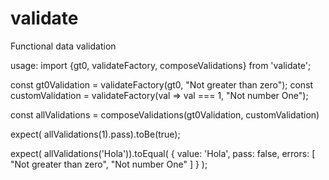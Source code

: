 # validate

Functional data validation

usage:
import {gt0, validateFactory, composeValidations} from 'validate';

const gt0Validation = validateFactory(gt0, "Not greater than zero");
const customValidation = validateFactory(val => val === 1, "Not number One");

const allValidations = composeValidations(gt0Validation, customValidation)

expect( allValidations(1).pass).toBe(true);

expect( allValidations('Hola')).toEqual(
{
value: 'Hola',
pass: false,
errors: [
"Not greater than zero",
"Not number One"
]
}
);

